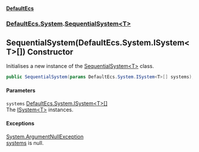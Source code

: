 #### [DefaultEcs](./index.md 'index')
### [DefaultEcs.System](./DefaultEcs-System.md 'DefaultEcs.System').[SequentialSystem&lt;T&gt;](./DefaultEcs-System-SequentialSystem-T-.md 'DefaultEcs.System.SequentialSystem&lt;T&gt;')
## SequentialSystem(DefaultEcs.System.ISystem&lt;T&gt;[]) Constructor
Initialises a new instance of the [SequentialSystem&lt;T&gt;](./DefaultEcs-System-SequentialSystem-T-.md 'DefaultEcs.System.SequentialSystem&lt;T&gt;') class.  
```C#
public SequentialSystem(params DefaultEcs.System.ISystem<T>[] systems);
```
#### Parameters
<a name='DefaultEcs-System-SequentialSystem-T--SequentialSystem(DefaultEcs-System-ISystem-T---)-systems'></a>
`systems` [DefaultEcs.System.ISystem&lt;](./DefaultEcs-System-ISystem-T-.md 'DefaultEcs.System.ISystem&lt;T&gt;')[T](./DefaultEcs-System-SequentialSystem-T-.md#DefaultEcs-System-SequentialSystem-T--T 'DefaultEcs.System.SequentialSystem&lt;T&gt;.T')[&gt;](./DefaultEcs-System-ISystem-T-.md 'DefaultEcs.System.ISystem&lt;T&gt;')[[]](https://docs.microsoft.com/en-us/dotnet/api/System.Array 'System.Array')  
The [ISystem&lt;T&gt;](./DefaultEcs-System-ISystem-T-.md 'DefaultEcs.System.ISystem&lt;T&gt;') instances.  
  
#### Exceptions
[System.ArgumentNullException](https://docs.microsoft.com/en-us/dotnet/api/System.ArgumentNullException 'System.ArgumentNullException')  
[systems](#DefaultEcs-System-SequentialSystem-T--SequentialSystem(DefaultEcs-System-ISystem-T---)-systems 'DefaultEcs.System.SequentialSystem&lt;T&gt;.SequentialSystem(DefaultEcs.System.ISystem&lt;T&gt;[]).systems') is null.  
